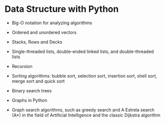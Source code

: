 # Data Structure with Python


- Big-O notation for analyzing algorithms

- Ordered and unordered vectors

- Stacks, Rows and Decks

- Single-threaded lists, double-ended linked lists, and double-threaded lists

- Recursion

- Sorting algorithms: bubble sort, selection sort, insertion sort, shell sort, merge sort and quick sort

- Binary search trees

- Graphs in Python

- Graph search algorithms, such as greedy search and A Estrela search (A*) in the field of Artificial Intelligence and the classic Dijkstra algorithm
